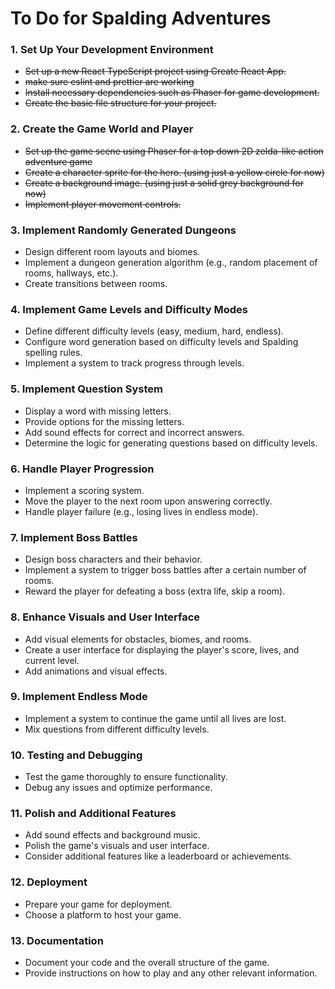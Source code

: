 # To Do for Spalding Adventures

### 1. Set Up Your Development Environment

- ~~Set up a new React TypeScript project using Create React App.~~
- ~~make sure eslint and prettier are working~~
- ~~Install necessary dependencies such as Phaser for game development.~~
- ~~Create the basic file structure for your project.~~

### 2. Create the Game World and Player

- ~~Set up the game scene using Phaser for a top down 2D zelda-like action adventure game~~
- ~~Create a character sprite for the hero. (using just a yellow circle for now)~~
- ~~Create a background image. (using just a solid grey background for now)~~
- ~~Implement player movement controls.~~

### 3. Implement Randomly Generated Dungeons

- Design different room layouts and biomes.
- Implement a dungeon generation algorithm (e.g., random placement of rooms, hallways, etc.).
- Create transitions between rooms.

### 4. Implement Game Levels and Difficulty Modes

- Define different difficulty levels (easy, medium, hard, endless).
- Configure word generation based on difficulty levels and Spalding spelling rules.
- Implement a system to track progress through levels.

### 5. Implement Question System

- Display a word with missing letters.
- Provide options for the missing letters.
- Add sound effects for correct and incorrect answers.
- Determine the logic for generating questions based on difficulty levels.

### 6. Handle Player Progression

- Implement a scoring system.
- Move the player to the next room upon answering correctly.
- Handle player failure (e.g., losing lives in endless mode).

### 7. Implement Boss Battles

- Design boss characters and their behavior.
- Implement a system to trigger boss battles after a certain number of rooms.
- Reward the player for defeating a boss (extra life, skip a room).

### 8. Enhance Visuals and User Interface

- Add visual elements for obstacles, biomes, and rooms.
- Create a user interface for displaying the player's score, lives, and current level.
- Add animations and visual effects.

### 9. Implement Endless Mode

- Implement a system to continue the game until all lives are lost.
- Mix questions from different difficulty levels.

### 10. Testing and Debugging

- Test the game thoroughly to ensure functionality.
- Debug any issues and optimize performance.

### 11. Polish and Additional Features

- Add sound effects and background music.
- Polish the game's visuals and user interface.
- Consider additional features like a leaderboard or achievements.

### 12. Deployment

- Prepare your game for deployment.
- Choose a platform to host your game.

### 13. Documentation

- Document your code and the overall structure of the game.
- Provide instructions on how to play and any other relevant information.
